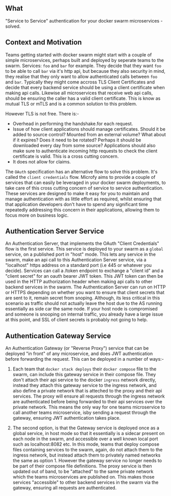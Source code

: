 ## What

"Service to Service" authentication for your docker swarm microservices - solved.

## Context and Motivation

Teams getting started with docker swarm might start with a couple of simple microservices, perhaps built and deployed by seperate teams to the swarm. 
Services: `foo` and `bar` for example.
They decide that they want `foo` to be able to call `bar` via it's http api, but because they also security in mind, they realise that they only want to allow authenticated calls between `foo` and `bar`.
Typically they might come accross TLS Client Certificates and decide that every backend service should be using a client certificate when making api calls.
Likewise all microservices that receive web api calls, should be ensuring the caller has a valid client certificate. 
This is know as mutual TLS or mTLS and is a common solution to this problem.

However TLS is not free. There is:-

- Overhead in performing the handshake.for each request.
- Issue of how client applications should manage certificates. Should it be added to source control? Mounted from an external volume? What about if it expires? Does it need to be rotated? Perhaps it should be downloaded every day from some source? Applications should also make sure to authenticate incoming http requests to check the client certificate is valid. This is a cross cutting concern.
- It does not allow for claims.

The `OAuth` specification has an alternative flow to solve this problem. It's called the `client credentials` flow.
Microfy aims to provide a couple of services that can easily be leveraged in your docker swarm deployments, to take care of this cross cutting concern of service to service authentication. 
These services are designed to make it easy for you to maintain and manage authentication with as little effort as required, whilst ensuring that that application developers don't have to spend any significant time repeatedly addressing this concern in their applications, allowing them to focus more on business logic.


## Authentication Server Service

An Authentication Server, that implements the OAuth "Client Credentials" flow is the first service.
This service is deployed to your swarm as a `global` service, on a published port in "host" mode.
This lets any service in the swarm, make an api call to this Authentication Server service, via a "localhost" https address on a standard port (i.e 445 or whatever you decide).
Services can call a /token endpoint to exchange a "client id" and a "client secret" for an oauth bearer JWT token.
This JWT token can then be used in the HTTP authorization header when making api calls to other backend services in the swarm. 
The Authentication Server can run on HTTP or HTTPS depending on whether you want to ensure that client secrets that are sent to it, remain secret from snoping. Although, its less critical in this scenario as 
traffic should not actually leave the host due to the AS running essentially as side car the same node. If your host node is compromised and someone is snooping on internal traffic, you already have a large issue at this point, and SSL of client secrets is probably not going to help.

## Authentication Gateway Service
An Authentication Gateway (or "Reverse Proxy") service that can be deployed "in front" of any microservice, and does JWT authentication before forwarding the request. This can be deployed in a number of ways:-

1. Each team that `docker stack deploys` their `docker compose` file to the swarm, can include this gateway service in their compose file.
They don't attach their api service to the docker `ingress` network directly, instead they attach this gateway service to the ingress network, and also define a private network that is atteched to the proxy and their api services.
The proxy will ensure all requests through the ingress network are authenticated before being forwarded to their api services over the private network. 
This means the only way for one teams microservice to call another teams microservice, isby sending a request through the gateway, ensuring JWT authentication takes place.

2. The second option, is that the Gateway service is deployed once as a global service, in host mode so that it essentially is a sidecar present on each node in the swarm, and accessible over a well known local port such as localhost:8082 etc. 
In this mode, teams that deploy compose files containing services to the swarm, again, do not attach them to the ingress network, but instead attach them to privately named networks the same as option 1.
However the gateway service no longer needs to be part of their compose file definitions.
The proxy service is then updated out of band, to be "attached" to the same private network which the teams microservices are published on. This makes those services "accessible" to other backend services in the swarm via the gateway, ensuring all requests are authenticated.
